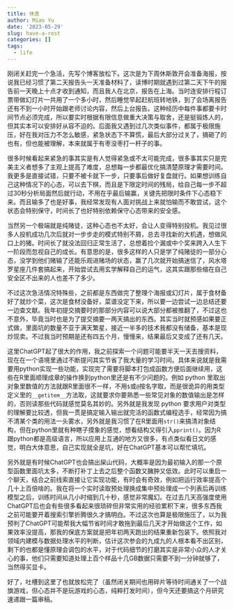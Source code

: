 ```yaml
---
title: 休息
author: Miao Yu
date: '2023-05-29'
slug: have-a-rest
categories: []
tags:
  - life
---
```


刚闭关赶完一个急活，先写个博客放松下。这次是为下周休斯敦开会准备海报，按说我已经习惯了第二天报告头一天准备材料了，读博时期就遇到过第二天下午的报告前一天晚上十点才收到通知，而且我人在北京，报告在上海。当时连安排行程订票带做幻灯片一共用了一个多小时，然后睡觉早起赶航班转地铁，到了会场离报告还有不到一小时开始跟老师讨论内容，然后上台报告。这种经历中每件事都要卡时间节点必须完成，所以要实时根据有限信息做重大决策与取舍，还是挺锻炼人的，但其实本可以安排好从容不迫的。后面我又遇到过几次类似事件，都属于极限施压，好在我对压力不怎么敏感，紧急状态下不算慌，最后大部分过关了，搞砸了的也有，但也能被理解，本来就属于有枣没枣打一杆子的事。

很多时候看起来紧急的事其实是有人觉得紧急或不太可能完成，很多事其实只是完美主义者想多了主观上提高了难度，总想每一步都最优化搞清楚原理才需要时间。我更多是直接试错，只要不被卡就下一步，只要事后做好复盘就行。如果想训练自己这种情况下的心态，可以去下棋，而且是下限定时间的残局，给自己每一步不超过30秒分析局面然后就行动，不用在乎最后输赢，关键先把限时条件下心态稳下来。而且输多了也是好事，我经常发现有人面对挑战上来就怕输而不敢尝试，这个状态会特别保守，时间长了也好特别依赖保守心态带来的安全感。

当然另一个极端就是纯赌徒，这种心态也不太好，会让人变得特别投机。我见过很多人投机成功几次后就对一步步走的模式特别不屑，总去寻找新的大机遇，想做风口上的猪。时间长了就没法回归正常生活了，总想着捡个漏或中个奖来跨入人生下一阶段而忽视自己的成长。有意思的是，很多这样的人只是学了纯赌徒的一部分心态，没学到他们赌输了还能乐观进赌场的状态，赢了几次就开始搞迷信了，风水塔罗星座几件套搞起来，开始尝试去用玄学解释自己的运气，这其实跟那些缩在自己安全区不出来的人也差不了多少。

不过这次急活情况特殊些，之前都是东西做完了整理个海报或幻灯片，属于食材备好了就炒个菜，这次是食材没备好，菜谱没定下来，所以要一边尝试一边总结还要一边查文献。我年初提交摘要时的那部分内容可以说大部分都被推翻了，不过这也不意外，毕竟当时也是为了提交摘要一两天搞出的东西。其实当时就预感如果要正式做，里面坑的数量不亚于满天繁星，接近一半多的技术我都没有储备，基本是现炒现卖。不过我当时预期是还有四五个月，慢慢来，结果最后又变成了还有几天。

这里ChatGPT起了很大的作用，我之前探索一个问题可能要半天一天去搜资料，现在在一个语境里通过不断提问其实节省了我大量的学习时间。具体来说就是我需要用python实现一些功能，实现完了需要将脚本打包成函数方便后面继续用，这些在R里面顺理成章的操作换到python里还是有不少问题的。例如 python 里取出对象里数值的方法就跟R里面很不一样，不用`$`或`@`按名字取，而是很诡异的用类型定义里的`__getitem__`方法取，这就要求你要熟悉一些常见对象的数值输出是怎样的，否则读那些代码就感觉莫名其妙的。另外就是我发现 python 要求用户对类型的理解要比较透，但我一贯是搞定输入输出就完活的函数式编程选手，经常因为搞不清某个类的用法一头雾水，另外就是我习惯了在R里面用`str()`来搞清对象结构，但在python里就有种瞎子摸象的感觉，想看结构又得引入`pprint()`。因为R跟python都是高级语言，所以应用上互通的地方又很多，有点类似看日文的感觉，明白大体意思，自己实现就全是坑，好在ChatGPT基本可以帮忙填坑。

另外就是有时候ChatGPT也会搞出屎山代码，大概率是因为最初输入的那一个原型函数里面坑太多，不断打补丁上去之后整个函数又臃肿又低效。此时可以重启一个聊天，结合之前线索直接让它实现功能，有时会有奇效，例如把运行效率提高个几十上百倍啥的。我在将一个实时读取预处理换成集中预处理成一个列表后再训练模型之后，训练时间从几小时缩到几十秒，感觉非常魔幻。在过去几天高强度使用ChatGPT后也会有些很多看起来很琐碎但非常实用的经验累积下来，很多东西我之前可能要开着搜索引擎折腾很久才搞明白。不过这次也算是极限施压了，以为我预判了ChatGPT可能帮我大幅节省时间才敢拖到最后几天才开始做这个工作，如果效率没提高，那我的保底方案就是把年初两天跑出的结果重新包装下。依照我对领域内建模与数据处理水平的判断，估计这次参会的九成九的人根本看不出区别，剩下的也都是懂原理会调包的水平，对于代码细节的打磨其实是非常小众的人才关心的事，他们只需要知道处理上百个样品十几GB数据只需要不到一分钟就够了，当然得买显卡。

好了，吐槽到这里了也就放松完了（虽然闭关期间也用碎片等待时间通关了一个战旗游戏，但心态并不是玩游戏的心态，纯粹打发时间），但今天还要搞这个月研究速递跟一篇审稿。
